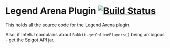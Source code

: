 Legend Arena Plugin [![Build Status](https://semaphoreapp.com/api/v1/projects/af735dd3-53c4-4ec4-a776-b41669c85bb3/350985/badge.png)](https://semaphoreapp.com/thenameman/legend-arena-plugin)
====

This holds all the source code for the Legend Arena plugin.

Also, if IntelliJ complains about ```Bukkit.getOnlinePlayers()``` being ambigous - get the Spigot API jar.